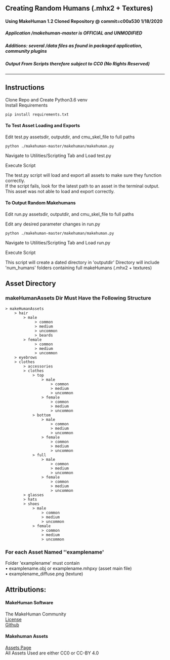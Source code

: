 ## Creating Random Humans (.mhx2 + Textures)
#### Using MakeHuman 1.2 Cloned Repository @ commit=c00a530 1/18/2020
##### Application /makehuman-master is OFFICIAL and UNMODIFIED  
##### Additions: several /data files as found in packaged application, community plugins
##### Output From Scripts therefore subject to CC0 (No Rights Reserved)
<hr>

## Instructions

Clone Repo and Create Python3.6 venv  
Install Requirements
```
pip install requirements.txt
```
#### To Test Asset Loading and Exports
Edit test.py assetsdir, outputdir, and cmu_skel_file to full paths
```
python ./makehuman-master/makehuman/makehuman.py
```
Navigate to Utilities/Scripting Tab and Load test.py  

Execute Script

The test.py script will load and export all assets to make sure they function correctly.  
If the script fails, look for the latest path to an asset in the terminal output. This asset was not able to load and export correctly.

#### To Output Random Makehumans
Edit run.py assetsdir, outputdir, and cmu_skel_file to full paths  

Edit any desired parameter changes in run.py
```
python ./makehuman-master/makehuman/makehuman.py
```
Navigate to Utilities/Scripting Tab and Load run.py  

Execute Script

This script will create a dated directory in 'outputdir'
Directory will include 'num_humans' folders containing full makeHumans (.mhx2 + textures)

## Asset Directory
### makeHumanAssets Dir Must Have the Following Structure
    > makeHumanAssets  
        > hair  
            > male
                 > common
                 > medium
                 > uncommon
                 > beards
            > female
                 > common
                 > medium
                 > uncommon
        > eyebrows  
        > clothes
            > accessories  
            > clothes
                > top
                    > male
                        > common
                        > medium
                        > uncommon
                    > female
                        > common
                        > medium
                        > uncommon
                > bottom
                    > male
                        > common
                        > medium
                        > uncommon
                    > female
                        > common
                        > medium
                        > uncommon
                > full  
                    > male
                        > common
                        > medium
                        > uncommon
                    > female
                        > common
                        > medium
                        > uncommon
            > glasses
            > hats  
            > shoes
                > male
                    > common
                    > medium
                    > uncommon
                > female
                    > common
                    > medium
                    > uncommon
            
### For each Asset Named ''examplename'
Folder 'examplename' must contain  
• examplename.obj or examplename.mhpxy (asset main file)  
• examplename_diffuse.png (texture)


## Attributions:  
#### MakeHuman Software  
The MakeHuman Community  
[License](./makehuman-master/LICENSE.md)  
[Github](https://github.com/makehumancommunity/makehuman)

#### Makehuman Assets
[Assets Page](http://www.makehumancommunity.org/content/user_contributed_assets.html)  
All Assets Used are either CC0 or CC-BY 4.0

